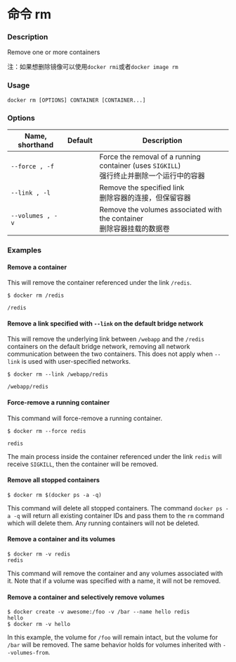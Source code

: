 # 命令 rm

### Description

Remove one or more containers

注：如果想删除镜像可以使用`docker rmi`或者`docker image rm`

### Usage

```none
docker rm [OPTIONS] CONTAINER [CONTAINER...]
```

### Options

| Name, shorthand  | Default | Description                                                  |
| ---------------- | ------- | ------------------------------------------------------------ |
| `--force , -f`   |         | Force the removal of a running container (uses `SIGKILL`)<br>强行终止并删除一个运行中的容器 |
| `--link , -l`    |         | Remove the specified link<br>删除容器的连接，但保留容器      |
| `--volumes , -v` |         | Remove the volumes associated with the container<br>删除容器挂载的数据卷 |


### Examples

#### Remove a container

This will remove the container referenced under the link `/redis`.

```
$ docker rm /redis

/redis
```

#### Remove a link specified with `--link` on the default bridge network

This will remove the underlying link between `/webapp` and the `/redis` containers on the default bridge network, removing all network communication between the two containers. This does not apply when `--link` is used with user-specified networks.

```
$ docker rm --link /webapp/redis

/webapp/redis
```

#### Force-remove a running container

This command will force-remove a running container.

```
$ docker rm --force redis

redis
```

The main process inside the container referenced under the link `redis` will receive `SIGKILL`, then the container will be removed.

#### Remove all stopped containers

```
$ docker rm $(docker ps -a -q)
```

This command will delete all stopped containers. The command `docker ps -a -q` will return all existing container IDs and pass them to the `rm` command which will delete them. Any running containers will not be deleted.

#### Remove a container and its volumes

```
$ docker rm -v redis
redis
```

This command will remove the container and any volumes associated with it. Note that if a volume was specified with a name, it will not be removed.

#### Remove a container and selectively remove volumes

```
$ docker create -v awesome:/foo -v /bar --name hello redis
hello
$ docker rm -v hello
```

In this example, the volume for `/foo` will remain intact, but the volume for `/bar` will be removed. The same behavior holds for volumes inherited with `--volumes-from`.